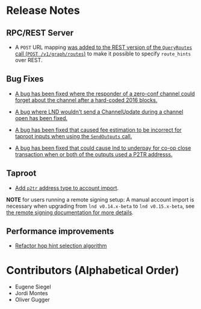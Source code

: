 # Release Notes

## RPC/REST Server

- A `POST` URL mapping [was added to the REST version of the `QueryRoutes` call
  (`POST /v1/graph/routes`)](https://github.com/vanditshah99/lnd/pull/6926)
  to make it possible to specify `route_hints` over REST.

## Bug Fixes

* [A bug has been fixed where the responder of a zero-conf channel could forget
  about the channel after a hard-coded 2016 blocks.](https://github.com/vanditshah99/lnd/pull/6998)

* [A bug where LND wouldn't send a ChannelUpdate during a channel open has
  been fixed.](https://github.com/vanditshah99/lnd/pull/6892)

* [A bug has been fixed that caused fee estimation to be incorrect for taproot
  inputs when using the `SendOutputs` call.](https://github.com/vanditshah99/lnd/pull/6941)


* [A bug has been fixed that could cause lnd to underpay for co-op close
  transaction when or both of the outputs used a P2TR
  addresss.](https://github.com/vanditshah99/lnd/pull/6957)


## Taproot

* [Add `p2tr` address type to account
  import](https://github.com/vanditshah99/lnd/pull/6966).

**NOTE** for users running a remote signing setup: A manual account import is
necessary when upgrading from `lnd v0.14.x-beta` to `lnd v0.15.x-beta`, see [the
remote signing documentation for more
details](../remote-signing.md#migrating-a-remote-signing-setup-from-014x-to-015x).

## Performance improvements

* [Refactor hop hint selection
  algorithm](https://github.com/vanditshah99/lnd/pull/6914)

# Contributors (Alphabetical Order)

* Eugene Siegel
* Jordi Montes
* Oliver Gugger
